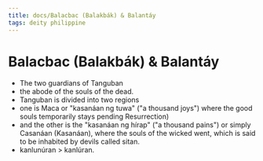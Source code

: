 ```yaml
---
title: docs/Balacbac (Balakbák) & Balantáy
tags: deity philippine
---
```


# Balacbac (Balakbák) & Balantáy
- The two guardians of Tanguban
- the abode of the souls of the dead.
- Tanguban is divided into two regions
- one is Maca or "kasanáan ng tuwa" ("a thousand joys") where the good souls temporarily stays pending Resurrection)
- and the other is the "kasanáan ng hírap" ("a thousand pains") or simply Casanáan (Kasanáan), where the souls of the wicked went, which is said to be inhabited by devils called sitan.
- kanlunúran > kanlúran.